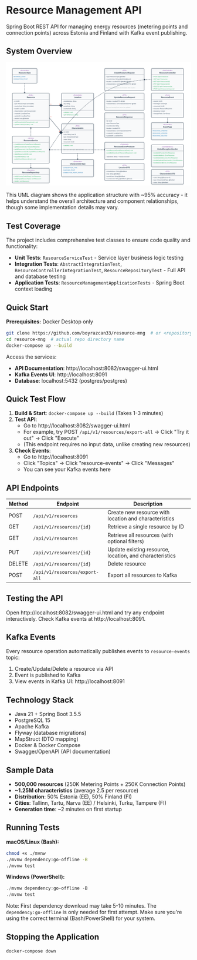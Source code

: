 # Resource Management API

Spring Boot REST API for managing energy resources (metering points and connection points) across Estonia and Finland with Kafka event publishing.

## System Overview

![UML Diagram](UML.png)

This UML diagram shows the application structure with ~95% accuracy - it helps understand the overall architecture and component relationships, though some implementation details may vary.

## Test Coverage

The project includes comprehensive test classes to ensure code quality and functionality:
- **Unit Tests**: `ResourceServiceTest` - Service layer business logic testing
- **Integration Tests**: `AbstractIntegrationTest`, `ResourceControllerIntegrationTest`, `ResourceRepositoryTest` - Full API and database testing
- **Application Tests**: `ResourceManagementApplicationTests` - Spring Boot context loading

## Quick Start

**Prerequisites:** Docker Desktop only

```bash
git clone https://github.com/boyrazcan33/resource-mng  # or <repository-url>
cd resource-mng  # actual repo directory name
docker-compose up --build
```

Access the services:
- **API Documentation**: http://localhost:8082/swagger-ui.html
- **Kafka Events UI**: http://localhost:8091
- **Database**: localhost:5432 (postgres/postgres)

## Quick Test Flow

1. **Build & Start**: `docker-compose up --build` (Takes 1-3 minutes)
2. **Test API**:
    - Go to http://localhost:8082/swagger-ui.html
    - For example, try POST `/api/v1/resources/export-all` → Click "Try it out" → Click "Execute"
    - (This endpoint requires no input data, unlike creating new resources)
3. **Check Events**:
    - Go to http://localhost:8091
    - Click "Topics" → Click "resource-events" → Click "Messages"
    - You can see your Kafka events here

## API Endpoints

| Method | Endpoint | Description |
|--------|----------|-------------|
| POST | `/api/v1/resources` | Create new resource with location and characteristics |
| GET | `/api/v1/resources/{id}` | Retrieve a single resource by ID |
| GET | `/api/v1/resources` | Retrieve all resources (with optional filters) |
| PUT | `/api/v1/resources/{id}` | Update existing resource, location, and characteristics |
| DELETE | `/api/v1/resources/{id}` | Delete resource |
| POST | `/api/v1/resources/export-all` | Export all resources to Kafka |

## Testing the API

Open http://localhost:8082/swagger-ui.html and try any endpoint interactively. Check Kafka events at http://localhost:8091.

## Kafka Events

Every resource operation automatically publishes events to `resource-events` topic:
1. Create/Update/Delete a resource via API
2. Event is published to Kafka
3. View events in Kafka UI: http://localhost:8091

## Technology Stack

- Java 21 + Spring Boot 3.5.5
- PostgreSQL 15
- Apache Kafka
- Flyway (database migrations)
- MapStruct (DTO mapping)
- Docker & Docker Compose
- Swagger/OpenAPI (API documentation)

## Sample Data

- **500,000 resources** (250K Metering Points + 250K Connection Points)
- **~1.25M characteristics** (average 2.5 per resource)
- **Distribution**: 50% Estonia (EE), 50% Finland (FI)
- **Cities**: Tallinn, Tartu, Narva (EE) / Helsinki, Turku, Tampere (FI)
- **Generation time**: ~2 minutes on first startup


## Running Tests

**macOS/Linux (Bash):**
```bash
chmod +x ./mvnw
./mvnw dependency:go-offline -B
./mvnw test
```

**Windows (PowerShell):**
```powershell
./mvnw dependency:go-offline -B
./mvnw test
```

Note: First dependency download may take 5-10 minutes. The `dependency:go-offline` is only needed for first attempt. Make sure you're using the correct terminal (Bash/PowerShell) for your system.

## Stopping the Application

```bash
docker-compose down
```